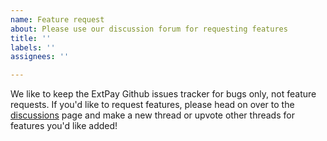 ```yaml
---
name: Feature request
about: Please use our discussion forum for requesting features
title: ''
labels: ''
assignees: ''

---
```


We like to keep the ExtPay Github issues tracker for bugs only, not feature requests. If you'd like to request features, please head on over to the [discussions](https://github.com/Glench/ExtPay/discussions) page and make a new thread or upvote other threads for features you'd like added!
